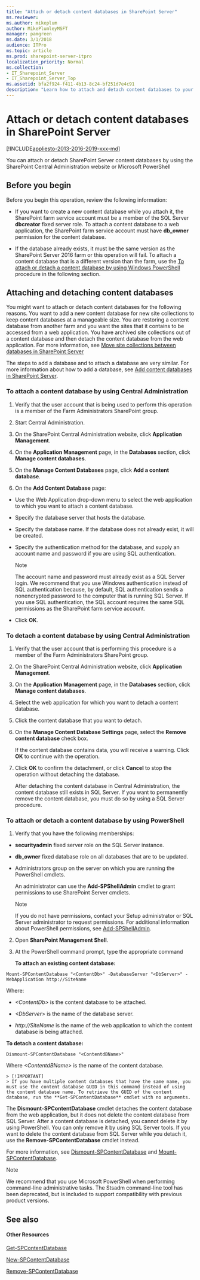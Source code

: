 ```yaml
---
title: "Attach or detach content databases in SharePoint Server"
ms.reviewer: 
ms.author: mikeplum
author: MikePlumleyMSFT
manager: pamgreen
ms.date: 3/1/2018
audience: ITPro
ms.topic: article
ms.prod: sharepoint-server-itpro
localization_priority: Normal
ms.collection:
- IT_Sharepoint_Server
- IT_Sharepoint_Server_Top
ms.assetid: bfa2f924-f411-4b13-8c24-bf251d7e4c91
description: "Learn how to attach and detach content databases to your SharePoint Server farm."
---
```


# Attach or detach content databases in SharePoint Server

[!INCLUDE[appliesto-2013-2016-2019-xxx-md](../includes/appliesto-2013-2016-2019-xxx-md.md)] 
  
You can attach or detach SharePoint Server content databases by using the SharePoint Central Administration website or Microsoft PowerShell
  
    
## Before you begin
<a name="begin"> </a>

Before you begin this operation, review the following information:
  
- If you want to create a new content database while you attach it, the SharePoint farm service account must be a member of the SQL Server **dbcreator** fixed server role. To attach a content database to a web application, the SharePoint farm service account must have **db_owner** permission for the content database. 
    
- If the database already exists, it must be the same version as the SharePoint Server 2016 farm or this operation will fail. To attach a content database that is a different version than the farm, use the [To attach or detach a content database by using Windows PowerShell](#PS) procedure in the following section. 
    
## Attaching and detaching content databases
<a name="proc1"> </a>

You might want to attach or detach content databases for the following reasons. You want to add a new content database for new site collections to keep content databases at a manageable size. You are restoring a content database from another farm and you want the sites that it contains to be accessed from a web application. You have archived site collections out of a content database and then detach the content database from the web application. For more information, see [Move site collections between databases in SharePoint Server](move-site-collections-between-databases.md)
  
The steps to add a database and to attach a database are very similar. For more information about how to add a database, see [Add content databases in SharePoint Server](add-a-content-database.md).
  
### To attach a content database by using Central Administration

1. Verify that the user account that is being used to perform this operation is a member of the Farm Administrators SharePoint group.
    
2. Start Central Administration.
    
3. On the SharePoint Central Administration website, click **Application Management**.
    
4. On the **Application Management** page, in the **Databases** section, click **Manage content databases**.
    
5. On the **Manage Content Databases** page, click **Add a content database**.
    
6. On the **Add Content Database** page: 
    
  - Use the Web Application drop-down menu to select the web application to which you want to attach a content database.
    
  - Specify the database server that hosts the database.
    
  - Specify the database name. If the database does not already exist, it will be created. 
    
  - Specify the authentication method for the database, and supply an account name and password if you are using SQL authentication.
    
    > [!NOTE]
    > The account name and password must already exist as a SQL Server login. We recommend that you use Windows authentication instead of SQL authentication because, by default, SQL authentication sends a nonencrypted password to the computer that is running SQL Server. If you use SQL authentication, the SQL account requires the same SQL permissions as the SharePoint farm service account. 
  

  
  - Click **OK**.
    
### To detach a content database by using Central Administration

1. Verify that the user account that is performing this procedure is a member of the Farm Administrators SharePoint group.
    
2. On the SharePoint Central Administration website, click **Application Management**.
    
3. On the **Application Management** page, in the **Databases** section, click **Manage content databases**.
    
4. Select the web application for which you want to detach a content database.
    
5. Click the content database that you want to detach.
    
6. On the **Manage Content Database Settings** page, select the **Remove content database** check box. 
    
    If the content database contains data, you will receive a warning. Click **OK** to continue with the operation. 
    
7. Click **OK** to confirm the detachment, or click **Cancel** to stop the operation without detaching the database. 
    
    After detaching the content database in Central Administration, the content database still exists in SQL Server. If you want to permanently remove the content database, you must do so by using a SQL Server procedure.
    
### <a name="PS"></a>To attach or detach a content database by using PowerShell

1. Verify that you have the following memberships:
    
  - **securityadmin** fixed server role on the SQL Server instance. 
    
  - **db_owner** fixed database role on all databases that are to be updated. 
    
  - Administrators group on the server on which you are running the PowerShell cmdlets.
    
    An administrator can use the **Add-SPShellAdmin** cmdlet to grant permissions to use SharePoint Server cmdlets. 
    
    > [!NOTE]
    > If you do not have permissions, contact your Setup administrator or SQL Server administrator to request permissions. For additional information about PowerShell permissions, see [Add-SPShellAdmin](/powershell/module/sharepoint-server/Add-SPShellAdmin?view=sharepoint-ps). 
  
2. Open **SharePoint Management Shell**.
    
3. At the PowerShell command prompt, type the appropriate command
    
    **To attach an existing content database:**
    
  ```
  Mount-SPContentDatabase "<ContentDb>" -DatabaseServer "<DbServer>" -WebApplication http://SiteName
  ```

  Where:
    
  -  _\<ContentDb\>_ is the content database to be attached. 
    
  -  _\<DbServer\>_ is the name of the database server. 
    
  -  _http://SiteName_ is the name of the web application to which the content database is being attached. 
    
  **To detach a content database:**
    
  ```
  Dismount-SPContentDatabase "<ContentdBName>"
  ```

  Where  _\<ContentdBName\>_ is the name of the content database. 
    
    > [!IMPORTANT]
    > If you have multiple content databases that have the same name, you must use the content database GUID in this command instead of using the content database name. To retrieve the GUID of the content database, run the **Get-SPContentDatabase** cmdlet with no arguments. 
  
The **Dismount-SPContentDatabase** cmdlet detaches the content database from the web application, but it does not delete the content database from SQL Server. After a content database is detached, you cannot delete it by using PowerShell. You can only remove it by using SQL Server tools. If you want to delete the content database from SQL Server while you detach it, use the **Remove-SPContentDatabase** cmdlet instead. 
    
For more information, see [Dismount-SPContentDatabase](/powershell/module/sharepoint-server/Dismount-SPContentDatabase?view=sharepoint-ps
) and [Mount-SPContentDatabase](/powershell/module/sharepoint-server/Mount-SPContentDatabase?view=sharepoint-ps). 
  
> [!NOTE]
> We recommend that you use Microsoft PowerShell when performing command-line administrative tasks. The Stsadm command-line tool has been deprecated, but is included to support compatibility with previous product versions. 
  
## See also
<a name="proc1"> </a>

#### Other Resources

[Get-SPContentDatabase](/powershell/module/sharepoint-server/Get-SPContentDatabase?view=sharepoint-ps)
  
[New-SPContentDatabase](/powershell/module/sharepoint-server/New-SPContentDatabase?view=sharepoint-ps)
  
[Remove-SPContentDatabase](/powershell/module/sharepoint-server/Remove-SPContentDatabase?view=sharepoint-ps)

